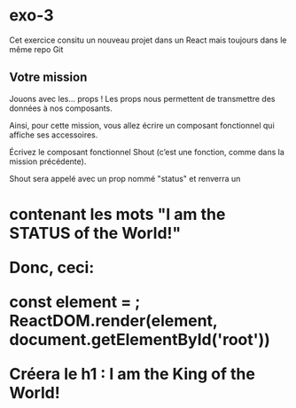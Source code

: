 # exo-3

Cet exercice consitu un nouveau projet dans un React mais toujours dans le même repo Git

## Votre mission

Jouons avec les... props ! Les props nous permettent de transmettre des données à nos composants. 

Ainsi, pour cette mission, vous allez écrire un composant fonctionnel qui affiche ses accessoires.

Écrivez le composant fonctionnel Shout (c’est une fonction, comme dans la mission précédente). 

Shout sera appelé avec un prop nommé "status" et renverra un <h1> contenant les mots "I am the STATUS of the World!"

Donc, ceci:

const element = <Shout status="King" />;
ReactDOM.render(element, document.getElementById('root'))

Créera le h1 : I am the King of the World!